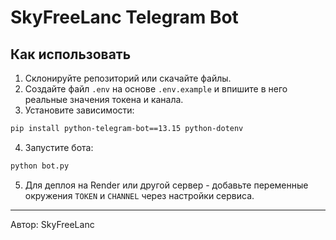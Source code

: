 # SkyFreeLanc Telegram Bot

## Как использовать

1. Склонируйте репозиторий или скачайте файлы.
2. Создайте файл `.env` на основе `.env.example` и впишите в него реальные значения токена и канала.
3. Установите зависимости:
```bash
pip install python-telegram-bot==13.15 python-dotenv
```
4. Запустите бота:
```bash
python bot.py
```
5. Для деплоя на Render или другой сервер - добавьте переменные окружения `TOKEN` и `CHANNEL` через настройки сервиса.

---
Автор: SkyFreeLanc